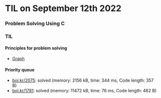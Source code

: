 # **TIL on September 12th 2022**
### Problem Solving Using C
### TIL
#### Principles for problem solving
- [Graph](../../../Computer%20science/Algorithm/graph-09-12-2022.md)

#### Priority queue
- [boj.kr/2075](../../../Problem%20Solving/boj/Priority%20queue/2075-re-09-12-2022.cpp): solved (memory: 2156 kB, time: 344 ms, Code length: 357 B)
- [boj.kr/1781](../../../Problem%20Solving/boj/Priority%20queue/1781-09-12-2022.cpp): solved (memory: 11472 kB, time: 76 ms, Code length: 462 B)